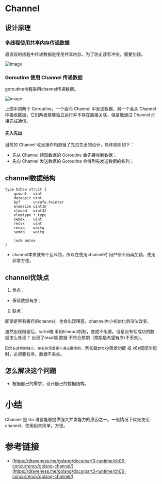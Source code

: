 # Channel

## 设计原理

### 多线程使用共享内存传递数据

最直观的线程中传递数据是使用共享内存，为了防止读写冲突，需要加锁。

![image](https://github.com/user-attachments/assets/f093a49a-90af-4873-8b69-0d61fdd86020)

### Goroutine 使用 Channel 传递数据

goroutine协程采用channel传递数据。


![image](https://github.com/user-attachments/assets/ebb7eecb-1190-47d9-bd38-1d8944d4d3b2)

上图中的两个 Goroutine，一个会向 Channel 中发送数据，另一个会从 Channel 中接收数据，它们两者能够独立运行并不存在直接关联，但是能通过 Channel 间接完成通信。

#### 先入先出

目前的 Channel 收发操作均遵循了先进先出的设计，具体规则如下：
* 先从 Channel 读取数据的 Goroutine 会先接收到数据；
* 先向 Channel 发送数据的 Goroutine 会得到先发送数据的权利；

## channel数据结构

```
type hchan struct {
	qcount   uint
	dataqsiz uint
	buf      unsafe.Pointer
	elemsize uint16
	closed   uint32
	elemtype *_type
	sendx    uint
	recvx    uint
	recvq    waitq
	sendq    waitq

	lock mutex
}
```

* channel本来就有个互斥锁，所以在使用channel时 用户侧不用再加锁，使用非常方便。


## channel优缺点

1. 优点：

* 保证数据有序；

2. 缺点：

即使是带有缓存的channel，也会出现阻塞，channel大小初始化后没法改变。

虽然出现阻塞后，write端 采用timeout机制，变成不阻塞。但是没有写成功的数据怎么处理？ 出现了read端 数据 不符合预期（预期是希望有序/不丢失）。

`因为有这样的缺点，在有些场景是不满足要求的`。例如做proxy转发功能 或 k8s调度功能时，必须要有序，数据不丢失。

## 怎么解决这个问题

* 根据自己的需求，设计自己的数据结构。


# 小结

Channel 是 Go 语言能够提供强大并发能力的原因之一。一般情况下优先使用channel，使用起来简单，方便。

# 参考链接

- [https://draveness.me/golang/docs/part3-runtime/ch06-concurrency/golang-channel/](https://draveness.me/golang/docs/part3-runtime/ch06-concurrency/golang-channel/)

